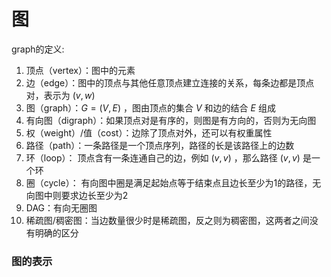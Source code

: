 # 图

graph的定义:

1. 顶点（vertex）：图中的元素
2. 边（edge）：图中的顶点与其他任意顶点建立连接的关系，每条边都是顶点对，表示为 $(v,w)$
3. 图（graph）：$G=(V, E)$ ，图由顶点的集合 $V$ 和边的结合 $E$ 组成
4. 有向图（digraph）：如果顶点对是有序的，则图是有方向的，否则为无向图
5. 权（weight）/值（cost）：边除了顶点对外，还可以有权重属性
6. 路径（path）：一条路径是一个顶点序列，路径的长是该路径上的边数
7. 环（loop）： 顶点含有一条连通自己的边，例如 $(v,v)$ ，那么路径 $(v,v)$ 是一个环
8. 圈（cycle）： 有向图中圈是满足起始点等于结束点且边长至少为1的路径，无向图中则要求边长至少为2
9. DAG：有向无圈图
10. 稀疏图/稠密图：当边数量很少时是稀疏图，反之则为稠密图，这两者之间没有明确的区分


### 图的表示

